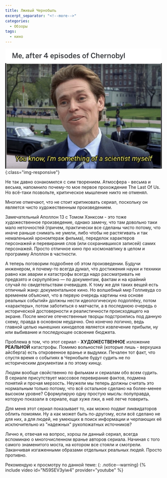```yaml
---
title: Лживый Чернобыль
excerpt_separator: "<!--more-->"
categories:
  - Обзоры
tags:
  - кино
---
```


![Чернобыль](https://github.com/dgorpinchuk/blog/raw/master/assets/images/chernobyl.jpg){:class="img-responsive"}

Не так давно ознакомился с сим творением. Атмосфера - весьма и весьма, напомнило почему-то мое первое прохождение The Last Of Us. Но всё-таки позвольте, критическое мышление никто не отменял.

Многие отмечают, что не стоит критиковать сериал, поскольку он является чисто художественным произведением.

Замечательный Аполлон 13 с Томом Хэнксом - это тоже художественное произведение, однако замечу, что там довольно таки мало неточностей (причем, практически все сделаны чисто потому, что иначе раньше снимать не умели, либо чтобы не растягивать и так немаленький хрономтераж фильма), переделок характеров персонажей и перевирания слов (или сохранившихся записей) самих персонажей. Просто отличное кино про космонавтику в целом и программу Аполлон в частности.

А теперь поговорим подробнее об этом произведении. Будучи инженером, я почему-то всегда думал, что достижения науки и техники равно как аварии и катастрофы всегда надо рассматривать не предвзято и скрупулёзно — по документам, фактам и на крайний случай по свидетельствам очевидцев. К тому же для таких вещей есть отличный жанр: документальное кино. Но волшебный мир Голливуда со временем объяснил, что в первую очередь картины «на основе реальных событий» должны нести идеологическую подоплёку, потом «характеры», потом заботиться о матчасти, а в последнюю очередь о исторической достоверности и реалистичности происходящего на экране. После многие отечественные творцы подстроились под данную схему, правда в основном неудачно. Оно конечно логично, ведь главной целью нынешних киноделов является извлечение прибыли, ну или выбивание и последующее освоение бюджета.

Проблема в том, что этот сериал - **ХУДОЖЕСТВЕННОЕ** изложение **РЕАЛЬНОЙ** катастрофы. Помимо вольностей (которые лишь - верхушка айсберга) есть откровенное вранье и выдумки. Печален тот факт, что спустя время о событиях в Чернобыле будут судить не по историческим документам а по этому кинцу.

Людям вообще свойственно по фильмам и сериалам обо всем судить. В сериале присутствует массовое перевирание фактов, подмена понятий и прочая мерзость. Неужели мы теперь должны считать это нормальным только потому, что всё остальное сделано на более-менее высоком уровне? Сформулирую одну простую мысль: полуправда, которую показали в сериале, еще хуже лжи, в неё легче поверить.

Для меня этот сериал показывает то, как можно подвиг ликвидаторов облить помоями. Ну а как может быть по-другому, если всё сделано не для них, а для людей, не умеющих в поиск информации и черпающих её исключительно из "надежных" рукопожатных источников?

Лично я, отвечая на вопрос, хорош ли данный сериал, всегда вспоминаю о многочисленном вранье авторов сериала. Начиная с того самого знаменитого моста, на котором все стояли и смотрели. Заканчивая изгаженными образами отдельных реальных людей. Просто противно.

Рекомендую к просмотру по данной теме:
{: .notice--warning}
{% include video id="N59SEV3yiw4" provider="youtube" %}